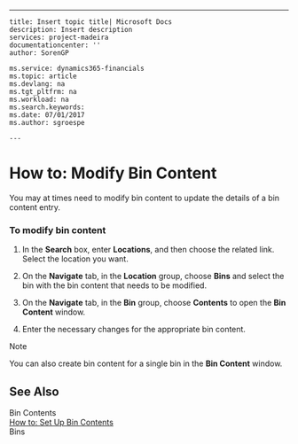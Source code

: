 ---
    title: Insert topic title| Microsoft Docs
    description: Insert description
    services: project-madeira
    documentationcenter: ''
    author: SorenGP

    ms.service: dynamics365-financials
    ms.topic: article
    ms.devlang: na
    ms.tgt_pltfrm: na
    ms.workload: na
    ms.search.keywords:
    ms.date: 07/01/2017
    ms.author: sgroespe

    ---
# How to: Modify Bin Content
You may at times need to modify bin content to update the details of a bin content entry.  
  
### To modify bin content  
  
1.  In the **Search** box, enter **Locations**, and then choose the related link. Select the location you want.  
  
2.  On the **Navigate** tab, in the **Location** group, choose **Bins** and select the bin with the bin content that needs to be modified.  
  
3.  On the **Navigate** tab, in the **Bin** group, choose **Contents** to open the **Bin Content** window.  
  
4.  Enter the necessary changes for the appropriate bin content.  
  
> [!NOTE]  
>  You can also create bin content for a single bin in the **Bin Content** window.  
  
## See Also  
 Bin Contents   
 [How to: Set Up Bin Contents](../WarehouseActivities/how-to-set-up-bin-contents.md)   
 Bins